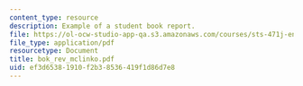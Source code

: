 ```yaml
---
content_type: resource
description: Example of a student book report.
file: https://ol-ocw-studio-app-qa.s3.amazonaws.com/courses/sts-471j-engineering-apollo-the-moon-project-as-a-complex-system-spring-2007/ef3d65381910f2b38536419f1d86d7e8_bok_rev_mclinko.pdf
file_type: application/pdf
resourcetype: Document
title: bok_rev_mclinko.pdf
uid: ef3d6538-1910-f2b3-8536-419f1d86d7e8
---
```

